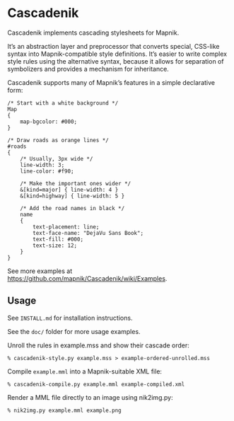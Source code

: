 Cascadenik
==========

Cascadenik implements cascading stylesheets for Mapnik.

It’s an abstraction layer and preprocessor that converts special, CSS-like
syntax into Mapnik-compatible style definitions. It’s easier to write complex
style rules using the alternative syntax, because it allows for separation of
symbolizers and provides a mechanism for inheritance.

Cascadenik supports many of Mapnik’s features in a simple declarative form:

    /* Start with a white background */
    Map
    {
        map-bgcolor: #000;
    }
    
    /* Draw roads as orange lines */
    #roads
    {
        /* Usually, 3px wide */
        line-width: 3;
        line-color: #f90;
        
        /* Make the important ones wider */
        &[kind=major] { line-width: 4 }
        &[kind=highway] { line-width: 5 }
        
        /* Add the road names in black */
        name
        {
            text-placement: line;
            text-face-name: "DejaVu Sans Book";
            text-fill: #000;
            text-size: 12;
        }
    }

See more examples at https://github.com/mapnik/Cascadenik/wiki/Examples.

Usage
-----

See `INSTALL.md` for installation instructions.

See the `doc/` folder for more usage examples.

Unroll the rules in example.mss and show their cascade order:

    % cascadenik-style.py example.mss > example-ordered-unrolled.mss

Compile `example.mml` into a Mapnik-suitable XML file:

    % cascadenik-compile.py example.mml example-compiled.xml

Render a MML file directly to an image using nik2img.py:

    % nik2img.py example.mml example.png
